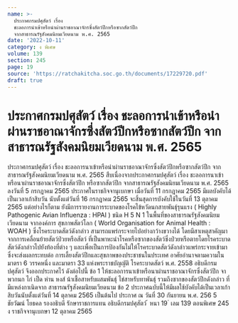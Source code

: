 ```yaml
---
name: >-
  ประกาศกรมปศุสัตว์ เรื่อง
  ชะลอการนำเข้าหรือนำผ่านราชอาณาจักรซึ่งสัตว์ปีกหรือซากสัตว์ปีก
  จากสาธารณรัฐสังคมนิยมเวียดนาม พ.ศ. 2565
date: '2022-10-11'
category: ง พิเศษ
volume: 139
section: 245
page: 19
source: 'https://ratchakitcha.soc.go.th/documents/17229720.pdf'
draft: true
---
```


# ประกาศกรมปศุสัตว์ เรื่อง ชะลอการนำเข้าหรือนำผ่านราชอาณาจักรซึ่งสัตว์ปีกหรือซากสัตว์ปีก จากสาธารณรัฐสังคมนิยมเวียดนาม พ.ศ. 2565

ประกาศกรมปศุสัตว์ เรื่อง ชะลอการนาเข้าหรือนำผ่านราชอาณาจักรซึ่งสัตว์ปีกหรือซากสัตว์ปีก จากสาธารณรัฐสังคมนิยมเวียดนาม พ.ศ. 2565 สืบเนื่องจากประกาศกรมปศุสัตว์ เรื่อง ชะลอการนาเข้าหรือนาผ่านราชอาณาจักรซึ่งสัตว์ปีก หรือซากสัตว์ปีก จากสาธารณรัฐสังคมนิยมเวียดนาม พ.ศ. 2565 ลงวันที่ 5 กรกฎาคม 2565 ประกาศในราชกิจจานุเบกษา เมื่อวันที่ 11 กรกฎาคม 2565 มีผลบังคับได้เป็นเวลาเก้าสิบวัน นับตั้งแต่วันที่ 16 กรกฎาคม 2565 จะสิ้นสุดการบังคับใช้ในวันที่ 13 ตุลาคม 2565 แต่อย่างไรก็ตาม ยังมีการรายงานการระบาดของโรคไข้หวัดนกสายพันธุ์รุนแรง ( Highly Pathogenic Avian Influenza : HPAI ) ชนิด H 5 N 1 ในพื้นที่ของสาธารณรัฐสังคมนิยมเวียดนาม จากองค์การ สุขภาพสัตว์โลก ( World Organisation for Animal Health : WOAH ) ซึ่งโรคระบาดสัตว์ดังกล่าว สามารถแพร่กระจายไปอย่างกว้างขวางได้ โดยมีสาเหตุสาคัญมาจากการเคลื่อนย้ายสัตว์ป่วยหรือสัตว์ ที่เป็นพาหะนำโรคหรือซากของสัตว์ซึ่งป่วยหรือตายโดยโรคระบาดสัตว์ดังกล่าวไปยังท้องที่ต่าง ๆ และเพื่อเป็นการป้องกันไม่ให้โรคระบาดสัตว์ดังกล่าวแพร่กระจายเข้ามา ซึ่งจะส่งผลกระทบต่อ การเลี้ยงสัตว์ปีกและสุขภาพของประชาชนในประเทศ อาศัยอำนาจตามความในมาตรา 6 วรรคหนึ่ง และมาตรา 33 แห่งพระราชบัญญัติ โรคระบาดสัตว์ พ.ศ. 2558 อธิบดีกรมปศุสัตว์ จึงออกประกาศไว้ ดังต่อไปนี้ ข้อ 1 ให้ชะลอการนาเข้าหรือนาผ่านราชอาณาจักรซึ่งสัตว์ปีก จาพวกนก ไก่ เป็ด ห่าน หงส์ น้าเชื้อสาหรับผสมพันธุ์ ไข่สาหรับทาพันธุ์ รวมถึงซากของสัตว์ปีกดังกล่าว ที่มีแหล่งกาเนิดจาก สาธารณรัฐสังคมนิยมเวียดนาม ข้อ 2 ประกาศฉบับนี้ให้มีผลใช้บังคับได้เป็นเวลาเก้าสิบวันนับตั้งแต่วันที่ 14 ตุลาคม 2565 เป็นต้นไป ประกาศ ณ วันที่ 30 กันยายน พ.ศ. 256 5 ชัยวัฒน์ โยธคล รองอธิบดี รักษาราชการแทน อธิบดีกรมปศุสัตว์ ้ หนา 19 ่ เลม 139 ตอนพิเศษ 245 ง ราชกิจจานุเบกษา 12 ตุลาคม 2565
